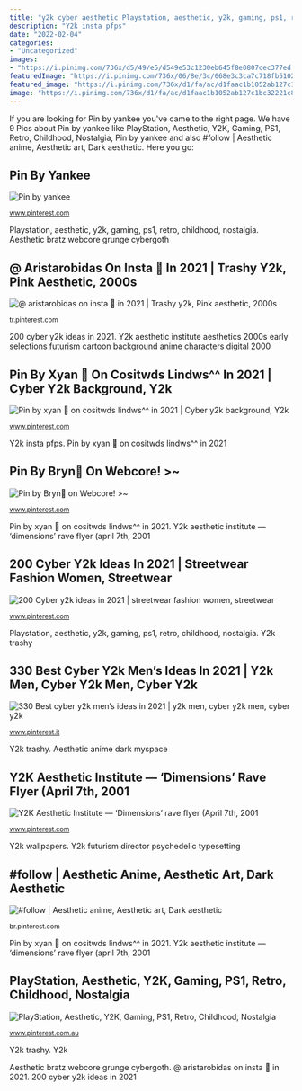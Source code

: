 ```yaml
---
title: "y2k cyber aesthetic Playstation, aesthetic, y2k, gaming, ps1, retro, childhood, nostalgia"
description: "Y2k insta pfps"
date: "2022-02-04"
categories:
- "Uncategorized"
images:
- "https://i.pinimg.com/736x/d5/49/e5/d549e53c1230eb645f8e0807cec377ed.jpg"
featuredImage: "https://i.pinimg.com/736x/06/8e/3c/068e3c3ca7c718fb51027d19e49471fd.jpg"
featured_image: "https://i.pinimg.com/736x/d1/fa/ac/d1faac1b1052ab127c1bc32221c8f594.jpg"
image: "https://i.pinimg.com/736x/d1/fa/ac/d1faac1b1052ab127c1bc32221c8f594.jpg"
---
```


If you are looking for Pin by yankee you've came to the right page. We have 9 Pics about Pin by yankee like PlayStation, Aesthetic, Y2K, Gaming, PS1, Retro, Childhood, Nostalgia, Pin by yankee and also #follow | Aesthetic anime, Aesthetic art, Dark aesthetic. Here you go:

## Pin By Yankee

![Pin by yankee](https://i.pinimg.com/736x/e2/02/a1/e202a1a00d930f90709cc136f11d8160.jpg "Y2k insta pfps")

<small>www.pinterest.com</small>

Playstation, aesthetic, y2k, gaming, ps1, retro, childhood, nostalgia. Aesthetic bratz webcore grunge cybergoth

## @ Aristarobidas On Insta 💓 In 2021 | Trashy Y2k, Pink Aesthetic, 2000s

![@ aristarobidas on insta 💓 in 2021 | Trashy y2k, Pink aesthetic, 2000s](https://i.pinimg.com/736x/4f/7e/89/4f7e89aa05be8ba47be99a1bb7247a4a.jpg "@ aristarobidas on insta 💓 in 2021")

<small>tr.pinterest.com</small>

200 cyber y2k ideas in 2021. Y2k aesthetic institute aesthetics 2000s early selections futurism cartoon background anime characters digital 2000

## Pin By Xyan 🍡 On Cositwds Lindws^^ In 2021 | Cyber Y2k Background, Y2k

![Pin by xyan 🍡 on cositwds lindws^^ in 2021 | Cyber y2k background, Y2k](https://i.pinimg.com/736x/3a/73/08/3a7308ccc1fcd5743de2d4e3905ee06d.jpg "Y2k aesthetic institute — ‘dimensions’ rave flyer (april 7th, 2001")

<small>www.pinterest.com</small>

Y2k insta pfps. Pin by xyan 🍡 on cositwds lindws^^ in 2021

## Pin By Bryn🐰 On Webcore! &gt;~

![Pin by Bryn🐰 on Webcore! &gt;~](https://i.pinimg.com/736x/d1/fa/ac/d1faac1b1052ab127c1bc32221c8f594.jpg "Pin by yankee")

<small>www.pinterest.com</small>

Pin by xyan 🍡 on cositwds lindws^^ in 2021. Y2k aesthetic institute — ‘dimensions’ rave flyer (april 7th, 2001

## 200 Cyber Y2k Ideas In 2021 | Streetwear Fashion Women, Streetwear

![200 Cyber y2k ideas in 2021 | streetwear fashion women, streetwear](https://i.pinimg.com/474x/fd/19/59/fd19596e8b6af39e68e13e56a64c5e33.jpg "Aesthetic anime dark myspace")

<small>www.pinterest.com</small>

Playstation, aesthetic, y2k, gaming, ps1, retro, childhood, nostalgia. Y2k trashy

## 330 Best Cyber Y2k Men’s Ideas In 2021 | Y2k Men, Cyber Y2k Men, Cyber Y2k

![330 Best cyber y2k men’s ideas in 2021 | y2k men, cyber y2k men, cyber y2k](https://i.pinimg.com/474x/aa/57/9f/aa579fd3b7cacf193a01b27119bb7c28.jpg "Y2k wallpapers")

<small>www.pinterest.it</small>

Y2k trashy. Aesthetic anime dark myspace

## Y2K Aesthetic Institute — ‘Dimensions’ Rave Flyer (April 7th, 2001

![Y2K Aesthetic Institute — ‘Dimensions’ rave flyer (April 7th, 2001](https://i.pinimg.com/736x/d5/49/e5/d549e53c1230eb645f8e0807cec377ed.jpg "330 best cyber y2k men’s ideas in 2021")

<small>www.pinterest.com</small>

Y2k wallpapers. Y2k futurism director psychedelic typesetting

## #follow | Aesthetic Anime, Aesthetic Art, Dark Aesthetic

![#follow | Aesthetic anime, Aesthetic art, Dark aesthetic](https://i.pinimg.com/736x/06/8e/3c/068e3c3ca7c718fb51027d19e49471fd.jpg "200 cyber y2k ideas in 2021")

<small>br.pinterest.com</small>

Pin by xyan 🍡 on cositwds lindws^^ in 2021. Y2k aesthetic institute — ‘dimensions’ rave flyer (april 7th, 2001

## PlayStation, Aesthetic, Y2K, Gaming, PS1, Retro, Childhood, Nostalgia

![PlayStation, Aesthetic, Y2K, Gaming, PS1, Retro, Childhood, Nostalgia](https://i.pinimg.com/736x/f5/82/ef/f582ef0242cd8327777fe060ec2bbd50--aesthetics.jpg "Y2k")

<small>www.pinterest.com.au</small>

Y2k trashy. Y2k

Aesthetic bratz webcore grunge cybergoth. @ aristarobidas on insta 💓 in 2021. 200 cyber y2k ideas in 2021
